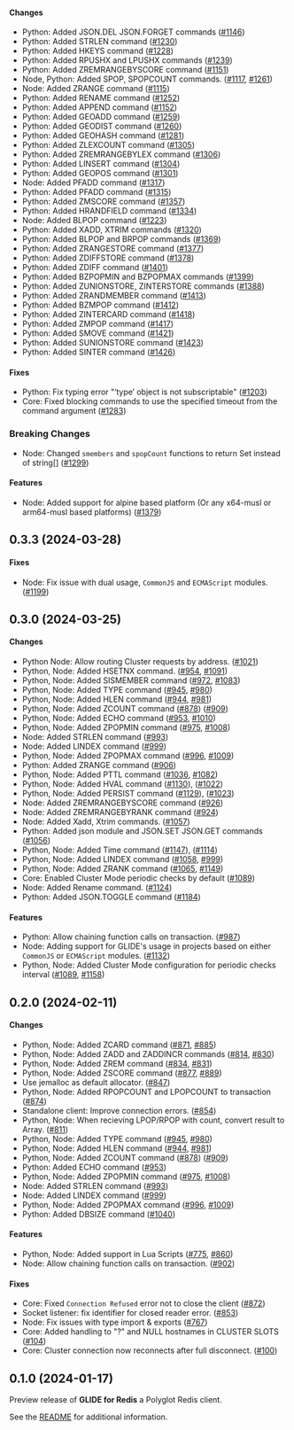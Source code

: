 #### Changes

-   Python: Added JSON.DEL JSON.FORGET commands ([#1146](https://github.com/aws/glide-for-redis/pull/1146))
-   Python: Added STRLEN command ([#1230](https://github.com/aws/glide-for-redis/pull/1230))
-   Python: Added HKEYS command ([#1228](https://github.com/aws/glide-for-redis/pull/1228))
-   Python: Added RPUSHX and LPUSHX commands ([#1239](https://github.com/aws/glide-for-redis/pull/1239))
-   Python: Added ZREMRANGEBYSCORE command ([#1151](https://github.com/aws/glide-for-redis/pull/1151))
-   Node, Python: Added SPOP, SPOPCOUNT commands. ([#1117](https://github.com/aws/glide-for-redis/pull/1117), [#1261](https://github.com/aws/glide-for-redis/pull/1261))
-   Node: Added ZRANGE command ([#1115](https://github.com/aws/glide-for-redis/pull/1115))
-   Python: Added RENAME command ([#1252](https://github.com/aws/glide-for-redis/pull/1252))
-   Python: Added APPEND command ([#1152](https://github.com/aws/glide-for-redis/pull/1152))
-   Python: Added GEOADD command ([#1259](https://github.com/aws/glide-for-redis/pull/1259))
-   Python: Added GEODIST command ([#1260](https://github.com/aws/glide-for-redis/pull/1260))
-   Python: Added GEOHASH command ([#1281](https://github.com/aws/glide-for-redis/pull/1281))
-   Python: Added ZLEXCOUNT command ([#1305](https://github.com/aws/glide-for-redis/pull/1305))
-   Python: Added ZREMRANGEBYLEX command ([#1306](https://github.com/aws/glide-for-redis/pull/1306))
-   Python: Added LINSERT command ([#1304](https://github.com/aws/glide-for-redis/pull/1304))
-   Python: Added GEOPOS command ([#1301](https://github.com/aws/glide-for-redis/pull/1301))
-   Node: Added PFADD command ([#1317](https://github.com/aws/glide-for-redis/pull/1317))
-   Python: Added PFADD command ([#1315](https://github.com/aws/glide-for-redis/pull/1315))
-   Python: Added ZMSCORE command ([#1357](https://github.com/aws/glide-for-redis/pull/1357))
-   Python: Added HRANDFIELD command ([#1334](https://github.com/aws/glide-for-redis/pull/1334))
-   Node: Added BLPOP command ([#1223](https://github.com/aws/glide-for-redis/pull/1223))
-   Python: Added XADD, XTRIM commands ([#1320](https://github.com/aws/glide-for-redis/pull/1320))
-   Python: Added BLPOP and BRPOP commands ([#1369](https://github.com/aws/glide-for-redis/pull/1369))
-   Python: Added ZRANGESTORE command ([#1377](https://github.com/aws/glide-for-redis/pull/1377))
-   Python: Added ZDIFFSTORE command ([#1378](https://github.com/aws/glide-for-redis/pull/1378))
-   Python: Added ZDIFF command ([#1401](https://github.com/aws/glide-for-redis/pull/1401))
-   Python: Added BZPOPMIN and BZPOPMAX commands ([#1399](https://github.com/aws/glide-for-redis/pull/1399))
-   Python: Added ZUNIONSTORE, ZINTERSTORE commands ([#1388](https://github.com/aws/glide-for-redis/pull/1388))
-   Python: Added ZRANDMEMBER command ([#1413](https://github.com/aws/glide-for-redis/pull/1413))
-   Python: Added BZMPOP command ([#1412](https://github.com/aws/glide-for-redis/pull/1412))
-   Python: Added ZINTERCARD command ([#1418](https://github.com/aws/glide-for-redis/pull/1418))
-   Python: Added ZMPOP command ([#1417](https://github.com/aws/glide-for-redis/pull/1417))
-   Python: Added SMOVE command ([#1421](https://github.com/aws/glide-for-redis/pull/1421))
-   Python: Added SUNIONSTORE command ([#1423](https://github.com/aws/glide-for-redis/pull/1423))
-   Python: Added SINTER command ([#1426](https://github.com/aws/glide-for-redis/pull/1426))

#### Fixes

-   Python: Fix typing error "‘type’ object is not subscriptable" ([#1203](https://github.com/aws/glide-for-redis/pull/1203))
-   Core: Fixed blocking commands to use the specified timeout from the command argument ([#1283](https://github.com/aws/glide-for-redis/pull/1283))

### Breaking Changes

-   Node: Changed `smembers` and `spopCount` functions to return Set instead of string[] ([#1299](https://github.com/aws/glide-for-redis/pull/1299))

#### Features

-   Node: Added support for alpine based platform (Or any x64-musl or arm64-musl based platforms) ([#1379](https://github.com/aws/glide-for-redis/pull/1379))

## 0.3.3 (2024-03-28)

#### Fixes

-   Node: Fix issue with dual usage, `CommonJS` and `ECMAScript` modules. ([#1199](https://github.com/aws/glide-for-redis/pull/1199))

## 0.3.0 (2024-03-25)

#### Changes

-   Python Node: Allow routing Cluster requests by address. ([#1021](https://github.com/aws/glide-for-redis/pull/1021))
-   Python, Node: Added HSETNX command. ([#954](https://github.com/aws/glide-for-redis/pull/954), [#1091](https://github.com/aws/glide-for-redis/pull/1091))
-   Python, Node: Added SISMEMBER command ([#972](https://github.com/aws/glide-for-redis/pull/972), [#1083](https://github.com/aws/glide-for-redis/pull/1083))
-   Python, Node: Added TYPE command ([#945](https://github.com/aws/glide-for-redis/pull/945), [#980](https://github.com/aws/glide-for-redis/pull/980))
-   Python, Node: Added HLEN command ([#944](https://github.com/aws/glide-for-redis/pull/944), [#981](https://github.com/aws/glide-for-redis/pull/981))
-   Python, Node: Added ZCOUNT command ([#878](https://github.com/aws/glide-for-redis/pull/878)) ([#909](https://github.com/aws/glide-for-redis/pull/909))
-   Python, Node: Added ECHO command ([#953](https://github.com/aws/glide-for-redis/pull/953), [#1010](https://github.com/aws/glide-for-redis/pull/1010))
-   Python, Node: Added ZPOPMIN command ([#975](https://github.com/aws/glide-for-redis/pull/975), [#1008](https://github.com/aws/glide-for-redis/pull/1008))
-   Node: Added STRLEN command ([#993](https://github.com/aws/glide-for-redis/pull/993))
-   Node: Added LINDEX command ([#999](https://github.com/aws/glide-for-redis/pull/999))
-   Python, Node: Added ZPOPMAX command ([#996](https://github.com/aws/glide-for-redis/pull/996), [#1009](https://github.com/aws/glide-for-redis/pull/1009))
-   Python: Added ZRANGE command ([#906](https://github.com/aws/glide-for-redis/pull/906))
-   Python, Node: Added PTTL command ([#1036](https://github.com/aws/glide-for-redis/pull/1036), [#1082](https://github.com/aws/glide-for-redis/pull/1082))
-   Python, Node: Added HVAL command ([#1130](https://github.com/aws/glide-for-redis/pull/1130)), ([#1022](https://github.com/aws/glide-for-redis/pull/1022))
-   Python, Node: Added PERSIST command ([#1129](https://github.com/aws/glide-for-redis/pull/1129)), ([#1023](https://github.com/aws/glide-for-redis/pull/1023))
-   Node: Added ZREMRANGEBYSCORE command ([#926](https://github.com/aws/glide-for-redis/pull/926))
-   Node: Added ZREMRANGEBYRANK command ([#924](https://github.com/aws/glide-for-redis/pull/924))
-   Node: Added Xadd, Xtrim commands. ([#1057](https://github.com/aws/glide-for-redis/pull/1057))
-   Python: Added json module and JSON.SET JSON.GET commands ([#1056](https://github.com/aws/glide-for-redis/pull/1056))
-   Python, Node: Added Time command ([#1147](https://github.com/aws/glide-for-redis/pull/1147)), ([#1114](https://github.com/aws/glide-for-redis/pull/1114))
-   Python, Node: Added LINDEX command ([#1058](https://github.com/aws/glide-for-redis/pull/1058), [#999](https://github.com/aws/glide-for-redis/pull/999))
-   Python, Node: Added ZRANK command ([#1065](https://github.com/aws/glide-for-redis/pull/1065), [#1149](https://github.com/aws/glide-for-redis/pull/1149))
-   Core: Enabled Cluster Mode periodic checks by default ([#1089](https://github.com/aws/glide-for-redis/pull/1089))
-   Node: Added Rename command. ([#1124](https://github.com/aws/glide-for-redis/pull/1124))
-   Python: Added JSON.TOGGLE command ([#1184](https://github.com/aws/glide-for-redis/pull/1184))

#### Features

-   Python: Allow chaining function calls on transaction. ([#987](https://github.com/aws/glide-for-redis/pull/987))
-   Node: Adding support for GLIDE's usage in projects based on either `CommonJS` or `ECMAScript` modules. ([#1132](https://github.com/aws/glide-for-redis/pull/1132))
-   Python, Node: Added Cluster Mode configuration for periodic checks interval ([#1089](https://github.com/aws/glide-for-redis/pull/1089), [#1158](https://github.com/aws/glide-for-redis/pull/1158))

## 0.2.0 (2024-02-11)

#### Changes

-   Python, Node: Added ZCARD command ([#871](https://github.com/aws/glide-for-redis/pull/871), [#885](https://github.com/aws/glide-for-redis/pull/885))
-   Python, Node: Added ZADD and ZADDINCR commands ([#814](https://github.com/aws/glide-for-redis/pull/814), [#830](https://github.com/aws/glide-for-redis/pull/830))
-   Python, Node: Added ZREM command ([#834](https://github.com/aws/glide-for-redis/pull/834), [#831](https://github.com/aws/glide-for-redis/pull/831))
-   Python, Node: Added ZSCORE command ([#877](https://github.com/aws/glide-for-redis/pull/877), [#889](https://github.com/aws/glide-for-redis/pull/889))
-   Use jemalloc as default allocator. ([#847](https://github.com/aws/glide-for-redis/pull/847))
-   Python, Node: Added RPOPCOUNT and LPOPCOUNT to transaction ([#874](https://github.com/aws/glide-for-redis/pull/874))
-   Standalone client: Improve connection errors. ([#854](https://github.com/aws/glide-for-redis/pull/854))
-   Python, Node: When recieving LPOP/RPOP with count, convert result to Array. ([#811](https://github.com/aws/glide-for-redis/pull/811))
-   Python, Node: Added TYPE command ([#945](https://github.com/aws/glide-for-redis/pull/945), [#980](https://github.com/aws/glide-for-redis/pull/980))
-   Python, Node: Added HLEN command ([#944](https://github.com/aws/glide-for-redis/pull/944), [#981](https://github.com/aws/glide-for-redis/pull/981))
-   Python, Node: Added ZCOUNT command ([#878](https://github.com/aws/glide-for-redis/pull/878)) ([#909](https://github.com/aws/glide-for-redis/pull/909))
-   Python: Added ECHO command ([#953](https://github.com/aws/glide-for-redis/pull/953))
-   Python, Node: Added ZPOPMIN command ([#975](https://github.com/aws/glide-for-redis/pull/975), [#1008](https://github.com/aws/glide-for-redis/pull/1008))
-   Node: Added STRLEN command ([#993](https://github.com/aws/glide-for-redis/pull/993))
-   Node: Added LINDEX command ([#999](https://github.com/aws/glide-for-redis/pull/999))
-   Python, Node: Added ZPOPMAX command ([#996](https://github.com/aws/glide-for-redis/pull/996), [#1009](https://github.com/aws/glide-for-redis/pull/1009))
-   Python: Added DBSIZE command ([#1040](https://github.com/aws/glide-for-redis/pull/1040))

#### Features

-   Python, Node: Added support in Lua Scripts ([#775](https://github.com/aws/glide-for-redis/pull/775), [#860](https://github.com/aws/glide-for-redis/pull/860))
-   Node: Allow chaining function calls on transaction. ([#902](https://github.com/aws/glide-for-redis/pull/902))

#### Fixes

-   Core: Fixed `Connection Refused` error not to close the client ([#872](https://github.com/aws/glide-for-redis/pull/872))
-   Socket listener: fix identifier for closed reader error. ([#853](https://github.com/aws/glide-for-redis/pull/853))
-   Node: Fix issues with type import & exports ([#767](https://github.com/aws/glide-for-redis/pull/767))
-   Core: Added handling to "?" and NULL hostnames in CLUSTER SLOTS ([#104](https://github.com/amazon-contributing/redis-rs/pull/104))
-   Core: Cluster connection now reconnects after full disconnect. ([#100](https://github.com/amazon-contributing/redis-rs/pull/100))

## 0.1.0 (2024-01-17)

Preview release of **GLIDE for Redis** a Polyglot Redis client.

See the [README](README.md) for additional information.
